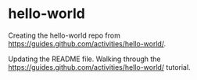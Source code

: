 # hello-world
Creating the hello-world repo from https://guides.github.com/activities/hello-world/.

Updating the README file. Walking through the https://guides.github.com/activities/hello-world/ tutorial. 
